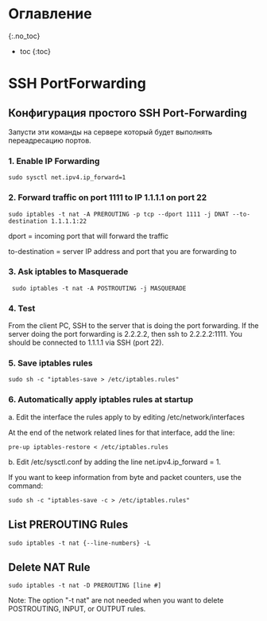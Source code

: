 # Оглавление
{:.no_toc}

* toc
{:toc}

# SSH PortForwarding

## Конфигурация простого SSH Port-Forwarding

Запусти эти команды на сервере который будет выполнять переадресацию портов.

### 1. Enable IP Forwarding

	sudo sysctl net.ipv4.ip_forward=1
    
### 2. Forward traffic on port 1111 to IP 1.1.1.1 on port 22

	sudo iptables -t nat -A PREROUTING -p tcp --dport 1111 -j DNAT --to-destination 1.1.1.1:22
    
dport = incoming port that will forward the traffic

to-destination = server IP address and port that you are forwarding to

### 3. Ask iptables to Masquerade

	 sudo iptables -t nat -A POSTROUTING -j MASQUERADE
     
### 4. Test

From the client PC, SSH to the server that is doing the port forwarding.  If the server doing the port forwarding is 2.2.2.2, then ssh to 2.2.2.2:1111.  You should be connected to 1.1.1.1 via SSH (port 22).

### 5. Save iptables rules

	sudo sh -c "iptables-save > /etc/iptables.rules"
    
### 6. Automatically apply iptables rules at startup

a. Edit the interface the rules apply to by editing /etc/network/interfaces

At the end of the network related lines for that interface, add the line:

	pre-up iptables-restore < /etc/iptables.rules
    
b. Edit /etc/sysctl.conf by adding the line net.ipv4.ip_forward = 1.

If you want to keep information from byte and packet counters, use the command:
	
    sudo sh -c "iptables-save -c > /etc/iptables.rules"
    
## List PREROUTING Rules

	sudo iptables -t nat {--line-numbers} -L
    
## Delete NAT Rule

	sudo iptables -t nat -D PREROUTING [line #]
    
Note: The option "-t nat" are not needed when you want to delete POSTROUTING, INPUT, or OUTPUT rules.
